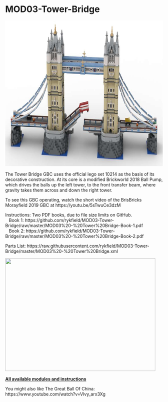 <a name="README"></a>
# MOD03-Tower-Bridge

<img width="878" height="465" src="https://github.com/rykfield/MOD03-Tower-Bridge/raw/master/MOD03%20-%20Tower%20Bridge%20(Banner).jpg">
<BR>

The Tower Bridge GBC uses the official lego set 10214 as the basis of its decorative construction.  At its core is a modified Brickworld 2018 Ball Pump, which drives the balls up the left tower, to the front transfer beam, where gravity takes them across and down the right tower.

<P>To see this GBC operating, watch the short video of the BrisBricks Morayfield 2019 GBC at https://youtu.be/5sTwuCe3dzM

<P>Instructions: Two PDF books, due to file size limits on GitHub.
<BR>&nbsp;&nbsp;&nbsp;Book 1: https://github.com/rykfield/MOD03-Tower-Bridge/raw/master/MOD03%20-%20Tower%20Bridge-Book-1.pdf
<BR>&nbsp;&nbsp;&nbsp;Book 2: https://github.com/rykfield/MOD03-Tower-Bridge/raw/master/MOD03%20-%20Tower%20Bridge-Book-2.pdf

<P>Parts List: https://raw.githubusercontent.com/rykfield/MOD03-Tower-Bridge/master/MOD03%20-%20Tower%20Bridge.xml

<P>

<img width="480" height="360" src="https://github.com/rykfield/MOD03-Tower-Bridge/raw/master/Tower%20Bridge%20-%20Build%20Animation.gif">

<P><a href="https://github.com/rykfield/REF00-Module-Overview"><B>All available modules and instructions</b></a>

<P>You might also like The Great Ball Of China: https://www.youtube.com/watch?v=Vlvy_arx3Xg